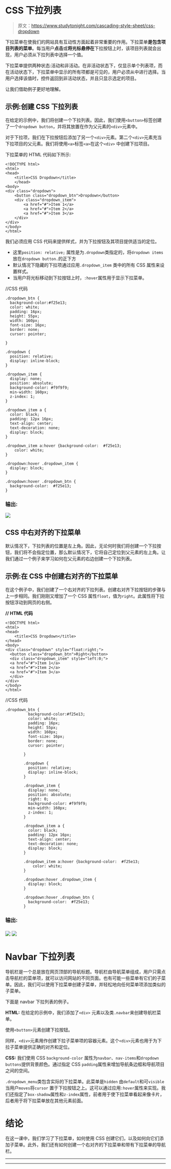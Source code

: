 # CSS 下拉列表

> 原文：<https://www.studytonight.com/cascading-style-sheet/css-dropdown>

下拉菜单在使我们的网站具有互动性方面起着非常重要的作用。下拉菜单**是包含项目列表的菜单**。每当用户**点击**或**将光标悬停在**下拉按钮上时，该项目列表就会出现，用户必须从下拉列表中选择一个值。

下拉菜单提供两种状态:活动和非活动。在非活动状态下，仅显示单个列表项，而在活动状态下，下拉菜单中显示的所有项都是可见的，用户必须从中进行选择。当用户选择该值时，控件返回到非活动状态，并且只显示选定的项目。

让我们借助例子更好地理解。

## 示例:创建 CSS 下拉列表

在给定的示例中，我们将创建一个下拉列表。因此，我们使用`<button>`标签创建了一个`dropdown button`，并将其放置在作为父元素的`<div>`元素中。

对于下拉项，我们在下拉按钮后添加了另一个`<div>`元素。第二个`<div>`元素充当下拉项目的父元素。我们将使用`<a>`标签`<a>`在这个`<div>` 中创建下拉项目。

下拉菜单的 HTML 代码如下所示:

```
<!DOCTYPE html>
<html>
<head>
	<title>CSS Dropdown</title>
	</head>
<body>
<div class="dropdown">
	<button class="dropdown_btn">Dropdown</button>
	<div class="dropdown_item">
		<a href="#">Item 1</a>
		<a href="#">Item 2</a>
		<a href="#">Item 3</a>	
	</div>
</div>
</body>
</html>
```

我们必须应用 CSS 代码来提供样式，并为下拉按钮及其项目提供适当的定位。

*   这里`position: relative;` 属性是为`.dropdown`类指定的，将`dropdown items` 放在`dropdown button.`的正下方
*   默认情况下隐藏的下拉项通过应用`.dropdown_item` 类中的所有 CSS 属性来设置样式。
*   当用户将光标移动到下拉按钮上时，`:hover`属性用于显示下拉菜单。

//CSS 代码

```
.dropdown_btn {
  background-color:#f25e13;
  color: white;
  padding: 16px;
  height: 55px;
  width: 160px;
  font-size: 16px;
  border: none;
  cursor: pointer;

}

.dropdown {
  position: relative;
  display: inline-block;
}

.dropdown_item {
  display: none;
  position: absolute;
  background-color: #f9f9f9;
  min-width: 160px;
  z-index: 1;
}

.dropdown_item a {
  color: black;
  padding: 12px 16px;
  text-align: center;
  text-decoration: none;
  display: block;
}

.dropdown_item a:hover {background-color:  #f25e13;
	color: white;
}

.dropdown:hover .dropdown_item {
  display: block;
}

.dropdown:hover .dropdown_btn {
  background-color:  #f25e13;
} 
```

### 输出:

![](img/a12b971df29a981ad13c7eb71d92c201.png)

## CSS 中右对齐的下拉菜单

默认情况下，下拉列表的位置是左上角。因此，无论何时我们将创建一个下拉按钮，我们将不会指定位置，那么默认情况下，它将自己定位到父元素的左上角。让我们通过一个例子来学习如何在父元素的右边创建一个下拉列表。

## 示例:在 CSS 中创建右对齐的下拉菜单

在这个例子中，我们创建了一个右对齐的下拉列表。创建右对齐下拉按钮的步骤与上一步相同。我们刚刚又增加了一个 CSS 属性`float`，值为`right`。此属性将下拉按钮浮动到网页的右侧。

**// HTML 代码**

```
<!DOCTYPE html>
<html>
<head>
	<title>CSS Dropdown</title>
</head>
<body>
<div class="dropdown" style="float:right;">
  <button class="dropdown_btn">Right</button>
  <div class="dropdown_item" style="left:0;">
  <a href="#">Item 1</a>
  <a href="#">Item 2</a>
  <a href="#">Item 3</a>
  </div>
</div>
</body>
</html> 
```

//CSS 代码

```
.dropdown_btn {
		  background-color:#f25e13;
		  color: white;
		  padding: 16px;
		  height: 55px;
		  width: 160px;
		  font-size: 16px;
		  border: none;
		  cursor: pointer;

		}

		.dropdown {
		  position: relative;
		  display: inline-block;
		}

		.dropdown_item {
		  display: none;
		  position: absolute;
		  right: 0;
		  background-color: #f9f9f9;
		  min-width: 160px;
		  z-index: 1;
		}

		.dropdown_item a {
		  color: black;
		  padding: 12px 16px;
		  text-align: center;
		  text-decoration: none;
		  display: block;
		}

		.dropdown_item a:hover {background-color:  #f25e13;
			color: white;
		}

		.dropdown:hover .dropdown_item {
		  display: block;
		}

		.dropdown:hover .dropdown_btn {
		  background-color:  #f25e13;
		}
```

### 输出:

### ![](img/37039305785ce9ba4b49366397dc1a1b.png) ![](img/43c852ecea4a3215a442bc5a55ff430b.png)

# Navbar 下拉列表

导航栏是一个总是放在网页顶部的导航标题。导航栏由导航菜单组成，用户只需点击导航栏的菜单项，就可以访问网站的不同页面。也有可能一些菜单有它们的子菜单。因此，我们可以使用下拉菜单创建子菜单，并轻松地向任何菜单项添加类似的子菜单。

下面是 navbar 下拉列表的例子。

**HTML:** 在给定的示例中，我们添加了`<div>` 元素以及类`.navbar`来创建导航栏菜单。

使用`<button>`元素创建下拉按钮。

同样，`<div>`元素用作创建下拉子菜单项的容器元素。这个`<div>`元素也用于为下拉子菜单提供正确的对齐和定位。

**CSS:** 我们使用 CSS `background-color` 属性为`navbar`、`nav-items`和`dropdown buttons`提供背景颜色。通过指定 CSS `padding`属性来增加导航条边框和导航项目之间的空间。

`.dropdown_menu`类包含实际的下拉菜单。此菜单是`hidden` 由`default`和可`visible`当用户`moves`将`cursor` 置于下拉按钮之上。这可以通过应用`:hover`属性来实现。我们还指定了`box-shadow`属性和`z-index`属性，前者用于使下拉菜单看起来像卡片，后者用于将下拉菜单放在其他元素前面。

# 结论

在这一课中，我们学习了下拉菜单，如何使用 CSS 创建它们，以及如何向它们添加子菜单。此外，我们还有如何创建一个右对齐的下拉菜单和带有下拉菜单的导航栏。

* * *

* * *